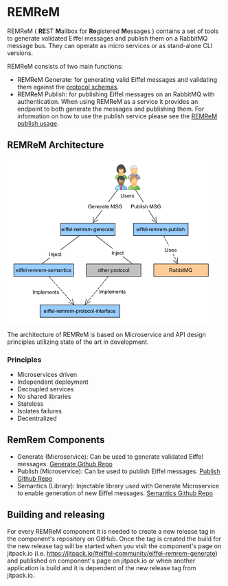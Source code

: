 # REMReM
REMReM ( **RE**ST **M**ailbox for **Re**gistered **M**essages ) contains a set of tools to generate validated Eiffel messages and publish them on a RabbitMQ message bus. They can operate as micro services or as stand-alone CLI versions.

REMReM consists of two main functions:
- REMReM Generate: for generating valid Eiffel messages and validating them against the [protocol schemas](https://github.com/eiffel-community/eiffel/tree/master/schemas).
- REMReM Publish: for publishing Eiffel messages on an RabbitMQ with authentication. When using REMReM as a service it provides an endpoint to both generate the messages and publishing them. For information on how to use the publish service please see the [REMReM publish usage](https://github.com/eiffel-community/eiffel-remrem-publish/blob/master/wiki/markdown/usage/service.md#usage).

## REMReM Architecture
![RemRem Architecture](https://github.com/eiffel-community/eiffel-remrem/raw/master/media/remrem_architecture.png "RemRem Architecture")

The architecture of REMReM is based on Microservice and API design principles utilizing state of the art in development.

### Principles
- Microservices driven
 - Independent deployment
 - Decoupled services
 - No shared libraries
 - Stateless
 - Isolates failures
 - Decentralized

## RemRem Components
- Generate (Microservice): Can be used to generate validated Eiffel messages. [Generate Github Repo](https://github.com/eiffel-community/eiffel-remrem-generate)
- Publish (Microservice): Can be used to publish Eiffel messages. [Publish Github Repo](https://github.com/eiffel-community/eiffel-remrem-publish)
- Semantics (Library): Injectable library used with Generate Microservice to enable generation of new Eiffel messages. [Semantics Github Repo](https://github.com/eiffel-community/eiffel-remrem-semantics)

## Building and releasing
For every REMReM component it is needed to create a new release tag in the component's repository on GitHub. Once the tag is created the build for the new release tag will be started when you visit the component's page on jitpack.io (i.e. https://jitpack.io/#eiffel-community/eiffel-remrem-generate) and published on component's page on jitpack.io or when another application is build and it is dependent of the new release tag from jitpack.io.
